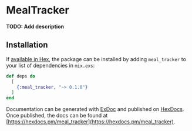 # MealTracker

**TODO: Add description**

## Installation

If [available in Hex](https://hex.pm/docs/publish), the package can be installed
by adding `meal_tracker` to your list of dependencies in `mix.exs`:

```elixir
def deps do
  [
    {:meal_tracker, "~> 0.1.0"}
  ]
end
```

Documentation can be generated with [ExDoc](https://github.com/elixir-lang/ex_doc)
and published on [HexDocs](https://hexdocs.pm). Once published, the docs can
be found at [https://hexdocs.pm/meal_tracker](https://hexdocs.pm/meal_tracker).

